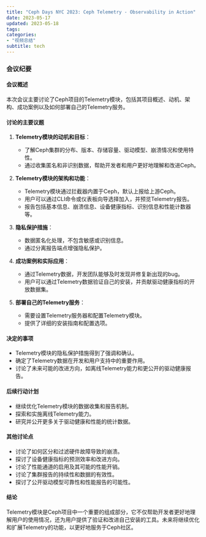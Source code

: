 ```yaml
---
title: "Ceph Days NYC 2023: Ceph Telemetry - Observability in Action"
date: 2023-05-17
updated: 2023-05-18
tags:
categories:
- "视频总结"
subtitle: tech
---
```



### 会议纪要

#### 会议概述
本次会议主要讨论了Ceph项目的Telemetry模块，包括其项目概述、动机、架构、成功案例以及如何部署自己的Telemetry服务。

#### 讨论的主要议题
1. **Telemetry模块的动机和目标**：
   - 了解Ceph集群的分布、版本、存储容量、驱动模型、崩溃情况和使用特性。
   - 通过收集匿名和非识别数据，帮助开发者和用户更好地理解和改进Ceph。

2. **Telemetry模块的架构和功能**：
   - Telemetry模块通过拦截器内置于Ceph，默认上报给上游Ceph。
   - 用户可以通过CLI命令或仪表板向导选择加入，并预览Telemetry报告。
   - 报告包括基本信息、崩溃信息、设备健康指标、识别信息和性能计数器等。

3. **隐私保护措施**：
   - 数据匿名化处理，不包含敏感或识别信息。
   - 通过分离报告端点增强隐私保护。

4. **成功案例和实际应用**：
   - 通过Telemetry数据，开发团队能够及时发现并修复新出现的bug。
   - 用户可以通过Telemetry数据验证自己的安装，并贡献驱动健康指标的开放数据集。

5. **部署自己的Telemetry服务**：
   - 需要设置Telemetry服务器和配置Telemetry模块。
   - 提供了详细的安装指南和配置选项。

#### 决定的事项
- Telemetry模块的隐私保护措施得到了强调和确认。
- 确定了Telemetry数据在开发和用户支持中的重要作用。
- 讨论了未来可能的改进方向，如离线Telemetry能力和更公开的驱动健康报告。

#### 后续行动计划
- 继续优化Telemetry模块的数据收集和报告机制。
- 探索和实施离线Telemetry能力。
- 研究并公开更多关于驱动健康和性能的统计数据。

#### 其他讨论点
- 讨论了如何区分和过滤硬件故障导致的崩溃。
- 探讨了设备健康指标的预测效率和改进方向。
- 讨论了性能通道的启用及其可能的性能开销。
- 讨论了集群报告的持续性和数据的有效性。
- 探讨了公开驱动模型可靠性和性能报告的可能性。

#### 结论
Telemetry模块是Ceph项目中一个重要的组成部分，它不仅帮助开发者更好地理解用户的使用情况，还为用户提供了验证和改进自己安装的工具。未来将继续优化和扩展Telemetry的功能，以更好地服务于Ceph社区。